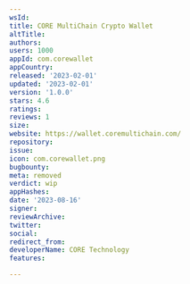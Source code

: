 ```yaml
---
wsId: 
title: CORE MultiChain Crypto Wallet
altTitle: 
authors: 
users: 1000
appId: com.corewallet
appCountry: 
released: '2023-02-01'
updated: '2023-02-01'
version: '1.0.0'
stars: 4.6
ratings: 
reviews: 1
size: 
website: https://wallet.coremultichain.com/
repository: 
issue: 
icon: com.corewallet.png
bugbounty: 
meta: removed
verdict: wip
appHashes: 
date: '2023-08-16'
signer: 
reviewArchive: 
twitter: 
social: 
redirect_from: 
developerName: CORE Technology
features: 

---
```


